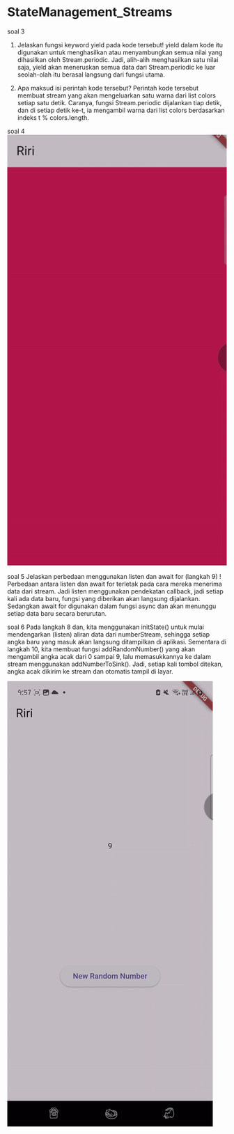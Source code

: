 # StateManagement_Streams

soal 3
1. Jelaskan fungsi keyword yield pada kode tersebut!
yield dalam kode itu digunakan untuk menghasilkan atau menyambungkan semua nilai yang dihasilkan oleh Stream.periodic. Jadi, alih-alih menghasilkan satu nilai saja, yield akan meneruskan semua data dari Stream.periodic ke luar seolah-olah itu berasal langsung dari fungsi utama.

2. Apa maksud isi perintah kode tersebut?
Perintah kode tersebut membuat stream yang akan mengeluarkan satu warna dari list colors setiap satu detik. Caranya, fungsi Stream.periodic dijalankan tiap detik, dan di setiap detik ke-t, ia mengambil warna dari list colors berdasarkan indeks t % colors.length.

soal 4 
![prak1](./steam_riri/lib/assets/praktikum1.gif)

soal 5 
Jelaskan perbedaan menggunakan listen dan await for (langkah 9) !
Perbedaan antara listen dan await for terletak pada cara mereka menerima data dari stream. Jadi listen menggunakan pendekatan callback, jadi setiap kali ada data baru, fungsi yang diberikan akan langsung dijalankan. Sedangkan await for digunakan dalam fungsi async dan akan menunggu setiap data baru secara berurutan.

soal 6 
Pada langkah 8 dan, kita menggunakan initState() untuk mulai mendengarkan (listen) aliran data dari numberStream, sehingga setiap angka baru yang masuk akan langsung ditampilkan di aplikasi. Sementara di langkah 10, kita membuat fungsi addRandomNumber() yang akan mengambil angka acak dari 0 sampai 9, lalu memasukkannya ke dalam stream menggunakan addNumberToSink(). Jadi, setiap kali tombol ditekan, angka acak dikirim ke stream dan otomatis tampil di layar.

![prak2](./steam_riri/lib/assets/praktikum2.gif)